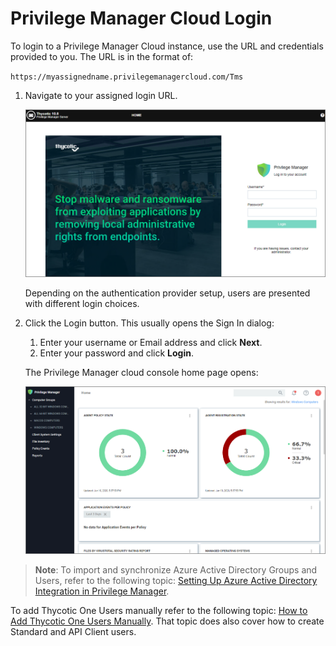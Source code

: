 [title]: # (Cloud Login)
[tags]: # (cloud instance)
[priority]: # (3)
# Privilege Manager Cloud Login

To login to a Privilege Manager Cloud instance, use the URL and credentials provided to you. The URL is in the format of:

`https://myassignedname.privilegemanagercloud.com/Tms`

1. Navigate to your assigned login URL.

   ![Login](../images/new-login.png "Privilege Manager login page")

   Depending on the authentication provider setup, users are presented with different login choices.
1. Click the Login button. This usually opens the Sign In dialog:
   1. Enter your username or Email address and click __Next__.
   1. Enter your password and click __Login__.

   The Privilege Manager cloud console home page opens:

   ![Privilege Manager home page](images/cloud/pm_cloud_home.png)

>**Note**: To import and synchronize Azure Active Directory Groups and Users, refer to the following topic: [Setting Up Azure Active Directory Integration in Privilege Manager](../../config/foreign-systems/active-directory/set-up-privilege-manager-azure-ad-integration.md).

To add Thycotic One Users manually refer to the following topic: [How to Add Thycotic One Users Manually](../../admin/users/index.md). That topic does also cover how to create Standard and API Client users.
